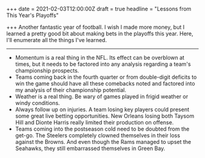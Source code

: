 +++
date = 2021-02-03T12:00:00Z
draft = true
headline = "Lessons from This Year's Playoffs"

+++
Another fantastic year of football. I wish I made more money, but I learned a pretty good bit about making bets in the playoffs this year. Here, I'll enumerate all the things I've learned.

***

* Momentum is a real thing in the NFL. Its effect can be overblown at times, but it needs to be factored into any analysis regarding a team's championship prospects.
* Teams coming back in the fourth quarter or from double-digit deficits to win the game should have all these comebacks noted and factored into my analysis of their championship potential.
* Weather is a real thing. Be wary of games played in frigid weather or windy conditions.
* Always follow up on injuries. A team losing key players could present some great live betting opportunities. New Orleans losing both Taysom Hill and Dionte Harris really limited their production on offense.
* Teams coming into the postseason cold need to be doubted from the get-go. The Steelers completely clowned themselves in their loss against the Browns. And even though the Rams managed to upset the Seahawks, they still embarrassed themselves in Green Bay.
